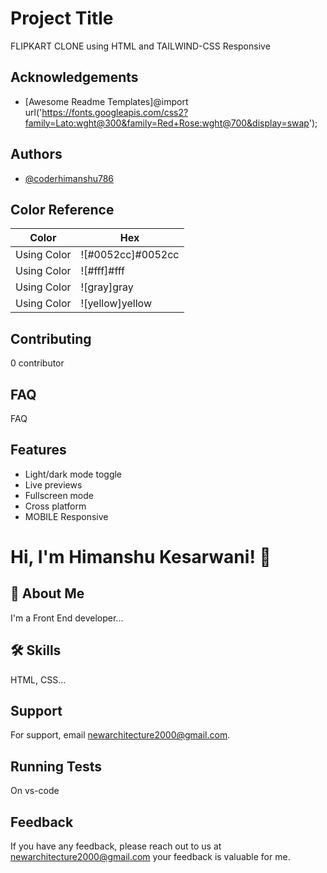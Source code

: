 
# Project Title
FLIPKART CLONE using HTML and TAILWIND-CSS
Responsive



## Acknowledgements

 - [Awesome Readme Templates]@import url('https://fonts.googleapis.com/css2?family=Lato:wght@300&family=Red+Rose:wght@700&display=swap');

## Authors

- [@coderhimanshu786](https://www.github.com/coderhimanshu786)

## Color Reference

| Color             | Hex                                                                |
| ----------------- | ------------------------------------------------------------------ |
| Using Color | ![#0052cc]#0052cc |
| Using Color | ![#fff]#fff |
| Using Color | ![gray]gray |
| Using Color | ![yellow]yellow |



## Contributing

0 contributor



## FAQ

FAQ


## Features

- Light/dark mode toggle
- Live previews
- Fullscreen mode
- Cross platform
- MOBILE Responsive


# Hi, I'm Himanshu Kesarwani! 👋


## 🚀 About Me
I'm a Front End developer...


## 🛠 Skills

 HTML, CSS...


## Support

For support, email newarchitecture2000@gmail.com.


## Running Tests

On vs-code


## Feedback

If you have any feedback, please reach out to us at newarchitecture2000@gmail.com your feedback is valuable for me.

